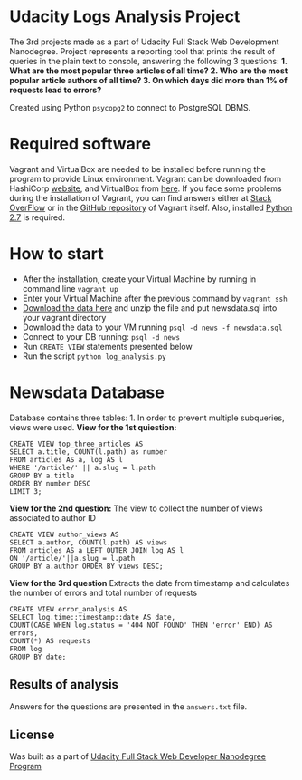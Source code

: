 # Udacity Logs Analysis Project
The 3rd projects made as a part of Udacity Full Stack Web Development Nanodegree. Project represents a reporting tool that prints the result of queries in the plain text to console, answering the following 3 questions:
**1. What are the most popular three articles of all time? 
2. Who are the most popular article authors of all time? 
3. On which days did more than 1% of requests lead to errors?**

Created using Python `psycopg2` to connect to PostgreSQL DBMS.

# Required software
Vagrant and VirtualBox are needed to be installed before running the program to provide Linux environment. Vagrant can be downloaded from HashiCorp [website](https://www.vagrantup.com/), and VirtualBox from [here](https://www.virtualbox.org/). If you face some problems during the installation of Vagrant, you can find answers either at [Stack OverFlow](https://stackoverflow.com/search?q=vagrant) or in the [GitHub repository](https://github.com/hashicorp/vagrant) of Vagrant itself. 
Also, installed [Python 2.7](https://www.python.org/downloads/) is required. 
# How to start
* After the installation, create your Virtual Machine by running in command line 
    `vagrant up`
* Enter  your Virtual Machine after the previous command by 
`vagrant ssh`
* [Download the data here](https://d17h27t6h515a5.cloudfront.net/topher/2016/August/57b5f748_newsdata/newsdata.zip)
and unzip the file and put newsdata.sql into your vagrant directory
* Download the data to your VM running `psql -d news -f newsdata.sql`
* Connect to your DB running: 
 `psql -d news`
* Run `CREATE VIEW` statements presented below
* Run the script `python log_analysis.py`
# Newsdata Database 
Database contains three tables: 
1.
In order to prevent multiple subqueries, views were used.
**View for the 1st quiestion:**
```
CREATE VIEW top_three_articles AS 
SELECT a.title, COUNT(l.path) as number
FROM articles AS a, log AS l
WHERE '/article/' || a.slug = l.path
GROUP BY a.title
ORDER BY number DESC
LIMIT 3;
```
**View for the 2nd question:**
The view to collect the number of views associated to author ID
```
CREATE VIEW author_views AS
SELECT a.author, COUNT(l.path) AS views 
FROM articles AS a LEFT OUTER JOIN log AS l
ON '/article/'||a.slug = l.path
GROUP BY a.author ORDER BY views DESC;
```

**View for the 3rd question**
Extracts the date from timestamp and calculates the number of errors and total number of requests
```
CREATE VIEW error_analysis AS 
SELECT log.time::timestamp::date AS date, 
COUNT(CASE WHEN log.status = '404 NOT FOUND' THEN 'error' END) AS errors,
COUNT(*) AS requests 
FROM log 
GROUP BY date;
```
## Results of analysis
Answers for the questions are presented in the `answers.txt` file.

## License
Was built as a part of [Udacity Full Stack Web Developer Nanodegree Program](https://www.udacity.com/)
